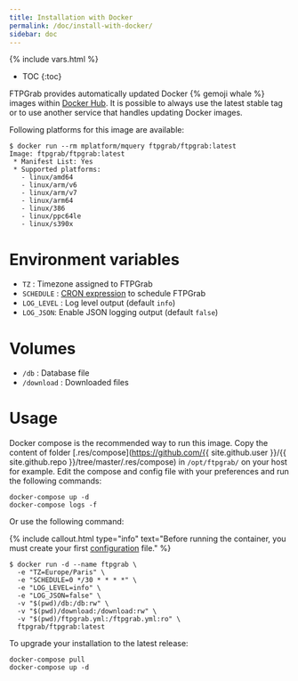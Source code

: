 ```yaml
---
title: Installation with Docker
permalink: /doc/install-with-docker/
sidebar: doc
---
```

{% include vars.html %}

* TOC
{:toc}

FTPGrab provides automatically updated Docker {% gemoji whale %} images within [Docker Hub](https://hub.docker.com/r/ftpgrab/ftpgrab). It is possible to always use the latest stable tag or to use another service that handles updating Docker images.

Following platforms for this image are available:

```
$ docker run --rm mplatform/mquery ftpgrab/ftpgrab:latest
Image: ftpgrab/ftpgrab:latest
 * Manifest List: Yes
 * Supported platforms:
   - linux/amd64
   - linux/arm/v6
   - linux/arm/v7
   - linux/arm64
   - linux/386
   - linux/ppc64le
   - linux/s390x
```

# Environment variables

* `TZ` : Timezone assigned to FTPGrab
* `SCHEDULE` : [CRON expression](https://godoc.org/github.com/crazy-max/cron#hdr-CRON_Expression_Format) to schedule FTPGrab
* `LOG_LEVEL` : Log level output (default `info`)
* `LOG_JSON`: Enable JSON logging output (default `false`)

# Volumes

* `/db` : Database file
* `/download` : Downloaded files

# Usage

Docker compose is the recommended way to run this image. Copy the content of folder [.res/compose](https://github.com/{{ site.github.user }}/{{ site.github.repo }}/tree/master/.res/compose) in `/opt/ftpgrab/` on your host for example. Edit the compose and config file with your preferences and run the following commands:

```
docker-compose up -d
docker-compose logs -f
```

Or use the following command:

{% include callout.html type="info" text="Before running the container, you must create your first [configuration](/doc/configuration/) file." %}

```
$ docker run -d --name ftpgrab \
  -e "TZ=Europe/Paris" \
  -e "SCHEDULE=0 */30 * * * *" \
  -e "LOG_LEVEL=info" \
  -e "LOG_JSON=false" \
  -v "$(pwd)/db:/db:rw" \
  -v "$(pwd)/download:/download:rw" \
  -v "$(pwd)/ftpgrab.yml:/ftpgrab.yml:ro" \
  ftpgrab/ftpgrab:latest
```

To upgrade your installation to the latest release:

```
docker-compose pull
docker-compose up -d
```
